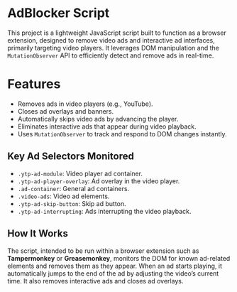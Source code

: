 #  AdBlocker Script

This project is a lightweight JavaScript script built to function as a browser extension, designed to remove video ads and interactive ad interfaces, primarily targeting video players. It leverages DOM manipulation and the `MutationObserver` API to efficiently detect and remove ads in real-time.

# Features

-   Removes ads in video players (e.g., YouTube).
-   Closes ad overlays and banners.
-   Automatically skips video ads by advancing the player.
-   Eliminates interactive ads that appear during video playback.
-   Uses `MutationObserver` to track and respond to DOM changes instantly.

## Key Ad Selectors Monitored

-   `.ytp-ad-module`: Video player ad container.
-   `.ytp-ad-player-overlay`: Ad overlay in the video player.
-   `.ad-container`: General ad containers.
-   `.video-ads`: Video ad elements.
-   `.ytp-ad-skip-button`: Skip ad button.
-   `.ytp-ad-interrupting`: Ads interrupting the video playback.

## How It Works

The script, intended to be run within a browser extension such as **Tampermonkey** or **Greasemonkey**, monitors the DOM for known ad-related elements and removes them as they appear. When an ad starts playing, it automatically jumps to the end of the ad by adjusting the video’s current time. It also removes interactive ads and closes ad overlays.

